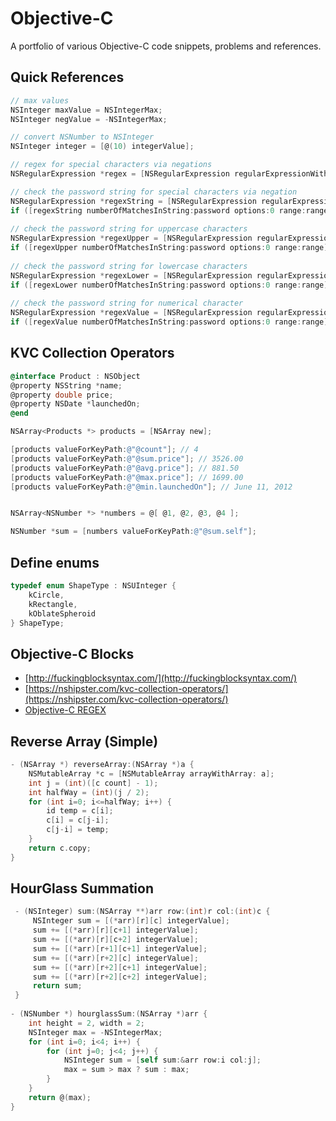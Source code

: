 # Objective-C 

A portfolio of various Objective-C code snippets, problems and references.

## Quick References

```Objective-C
// max values
NSInteger maxValue = NSIntegerMax;
NSInteger negValue = -NSIntegerMax;

// convert NSNumber to NSInteger
NSInteger integer = [@(10) integerValue];

// regex for special characters via negations
NSRegularExpression *regex = [NSRegularExpression regularExpressionWithPattern:@"[^A-Za-z0-9]" options:0 error:0];

// check the password string for special characters via negation
NSRegularExpression *regexString = [NSRegularExpression regularExpressionWithPattern:@"[^A-Za-z0-9]" options:0 error:nil];
if ([regexString numberOfMatchesInString:password options:0 range:range] == 0) needed += 1;
  
// check the password string for uppercase characters
NSRegularExpression *regexUpper = [NSRegularExpression regularExpressionWithPattern:@"[A-Z]" options:0 error:nil];
if ([regexUpper numberOfMatchesInString:password options:0 range:range] == 0) needed += 1;
  
// check the password string for lowercase characters
NSRegularExpression *regexLower = [NSRegularExpression regularExpressionWithPattern:@"[a-z]" options:0 error:nil];
if ([regexLower numberOfMatchesInString:password options:0 range:range] == 0) needed += 1;
  
// check the password string for numerical character
NSRegularExpression *regexValue = [NSRegularExpression regularExpressionWithPattern:@"[0-9]" options:0 error:nil];
if ([regexValue numberOfMatchesInString:password options:0 range:range] == 0) needed += 1;
```

## KVC Collection Operators

```Objective-C
@interface Product : NSObject
@property NSString *name;
@property double price;
@property NSDate *launchedOn;
@end

NSArray<Products *> products = [NSArray new];

[products valueForKeyPath:@"@count"]; // 4
[products valueForKeyPath:@"@sum.price"]; // 3526.00
[products valueForKeyPath:@"@avg.price"]; // 881.50
[products valueForKeyPath:@"@max.price"]; // 1699.00
[products valueForKeyPath:@"@min.launchedOn"]; // June 11, 2012
```

```Objective-C

NSArray<NSNumber *> *numbers = @[ @1, @2, @3, @4 ];

NSNumber *sum = [numbers valueForKeyPath:@"@sum.self"];
```
## Define enums

```Objective-C
typedef enum ShapeType : NSUInteger {
    kCircle,
    kRectangle,
    kOblateSpheroid
} ShapeType;
```

## Objective-C Blocks

- [http://fuckingblocksyntax.com/](http://fuckingblocksyntax.com/)
- [https://nshipster.com/kvc-collection-operators/](https://nshipster.com/kvc-collection-operators/)
- [Objective-C REGEX](https://stackoverflow.com/questions/37499037/regular-expressions-in-iosa-word-a-letter-and-special-characters)

## Reverse Array (Simple)

```Objective-C
- (NSArray *) reverseArray:(NSArray *)a {
    NSMutableArray *c = [NSMutableArray arrayWithArray: a];
    int j = (int)([c count] - 1);
    int halfWay = (int)(j / 2);
    for (int i=0; i<=halfWay; i++) {
        id temp = c[i];
        c[i] = c[j-i];
        c[j-i] = temp;
    }
    return c.copy;
}
```

## HourGlass Summation

```Objective-C
 - (NSInteger) sum:(NSArray **)arr row:(int)r col:(int)c {
     NSInteger sum = [(*arr)[r][c] integerValue];
     sum += [(*arr)[r][c+1] integerValue];
     sum += [(*arr)[r][c+2] integerValue];
     sum += [(*arr)[r+1][c+1] integerValue];
     sum += [(*arr)[r+2][c] integerValue];
     sum += [(*arr)[r+2][c+1] integerValue];
     sum += [(*arr)[r+2][c+2] integerValue];
     return sum;
 }
 
- (NSNumber *) hourglassSum:(NSArray *)arr {
    int height = 2, width = 2;
    NSInteger max = -NSIntegerMax;
    for (int i=0; i<4; i++) {
        for (int j=0; j<4; j++) {
            NSInteger sum = [self sum:&arr row:i col:j];
            max = sum > max ? sum : max;
        }
    }
    return @(max);
}
```
